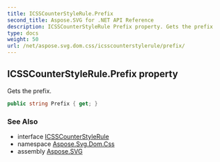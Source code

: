 ```yaml
---
title: ICSSCounterStyleRule.Prefix
second_title: Aspose.SVG for .NET API Reference
description: ICSSCounterStyleRule Prefix property. Gets the prefix
type: docs
weight: 50
url: /net/aspose.svg.dom.css/icsscounterstylerule/prefix/
---
```

## ICSSCounterStyleRule.Prefix property

Gets the prefix.

```csharp
public string Prefix { get; }
```

### See Also

* interface [ICSSCounterStyleRule](../)
* namespace [Aspose.Svg.Dom.Css](../../../aspose.svg.dom.css/)
* assembly [Aspose.SVG](../../../)
